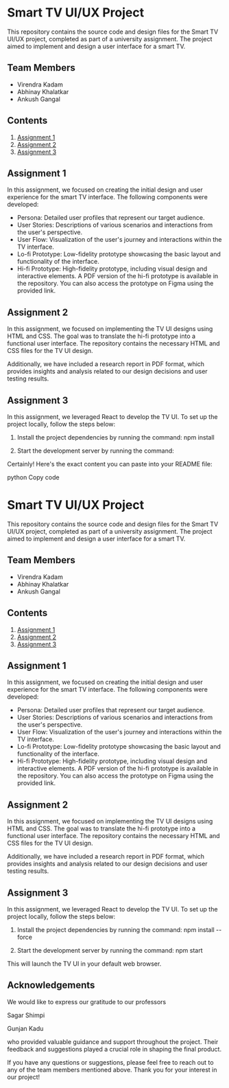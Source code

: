 # Smart TV UI/UX Project

This repository contains the source code and design files for the Smart TV UI/UX project, completed as part of a university assignment. The project aimed to implement and design a user interface for a smart TV.

## Team Members

- Virendra Kadam
- Abhinay Khalatkar
- Ankush Gangal

## Contents

1. [Assignment 1](#assignment-1)
2. [Assignment 2](#assignment-2)
3. [Assignment 3](#assignment-3)

## Assignment 1

In this assignment, we focused on creating the initial design and user experience for the smart TV interface. The following components were developed:

- Persona: Detailed user profiles that represent our target audience.
- User Stories: Descriptions of various scenarios and interactions from the user's perspective.
- User Flow: Visualization of the user's journey and interactions within the TV interface.
- Lo-fi Prototype: Low-fidelity prototype showcasing the basic layout and functionality of the interface.
- Hi-fi Prototype: High-fidelity prototype, including visual design and interactive elements. A PDF version of the hi-fi prototype is available in the repository. You can also access the prototype on Figma using the provided link.

## Assignment 2

In this assignment, we focused on implementing the TV UI designs using HTML and CSS. The goal was to translate the hi-fi prototype into a functional user interface. The repository contains the necessary HTML and CSS files for the TV UI design.

Additionally, we have included a research report in PDF format, which provides insights and analysis related to our design decisions and user testing results.

## Assignment 3

In this assignment, we leveraged React to develop the TV UI. To set up the project locally, follow the steps below:

1. Install the project dependencies by running the command:
npm install

2. Start the development server by running the command:
   
Certainly! Here's the exact content you can paste into your README file:

python
Copy code
# Smart TV UI/UX Project

This repository contains the source code and design files for the Smart TV UI/UX project, completed as part of a university assignment. The project aimed to implement and design a user interface for a smart TV.

## Team Members

- Virendra Kadam
- Abhinay Khalatkar
- Ankush Gangal

## Contents

1. [Assignment 1](#assignment-1)
2. [Assignment 2](#assignment-2)
3. [Assignment 3](#assignment-3)

## Assignment 1

In this assignment, we focused on creating the initial design and user experience for the smart TV interface. The following components were developed:

- Persona: Detailed user profiles that represent our target audience.
- User Stories: Descriptions of various scenarios and interactions from the user's perspective.
- User Flow: Visualization of the user's journey and interactions within the TV interface.
- Lo-fi Prototype: Low-fidelity prototype showcasing the basic layout and functionality of the interface.
- Hi-fi Prototype: High-fidelity prototype, including visual design and interactive elements. A PDF version of the hi-fi prototype is available in the repository. You can also access the prototype on Figma using the provided link.

## Assignment 2

In this assignment, we focused on implementing the TV UI designs using HTML and CSS. The goal was to translate the hi-fi prototype into a functional user interface. The repository contains the necessary HTML and CSS files for the TV UI design.

Additionally, we have included a research report in PDF format, which provides insights and analysis related to our design decisions and user testing results.

## Assignment 3

In this assignment, we leveraged React to develop the TV UI. To set up the project locally, follow the steps below:

1. Install the project dependencies by running the command:
npm install --force


2. Start the development server by running the command:
npm start

This will launch the TV UI in your default web browser.


## Acknowledgements

We would like to express our gratitude to our professors 

Sagar Shimpi 

Gunjan Kadu

who provided valuable guidance and support throughout the project. Their feedback and suggestions played a crucial role in shaping the final product.

If you have any questions or suggestions, please feel free to reach out to any of the team members mentioned above. Thank you for your interest in our project!
